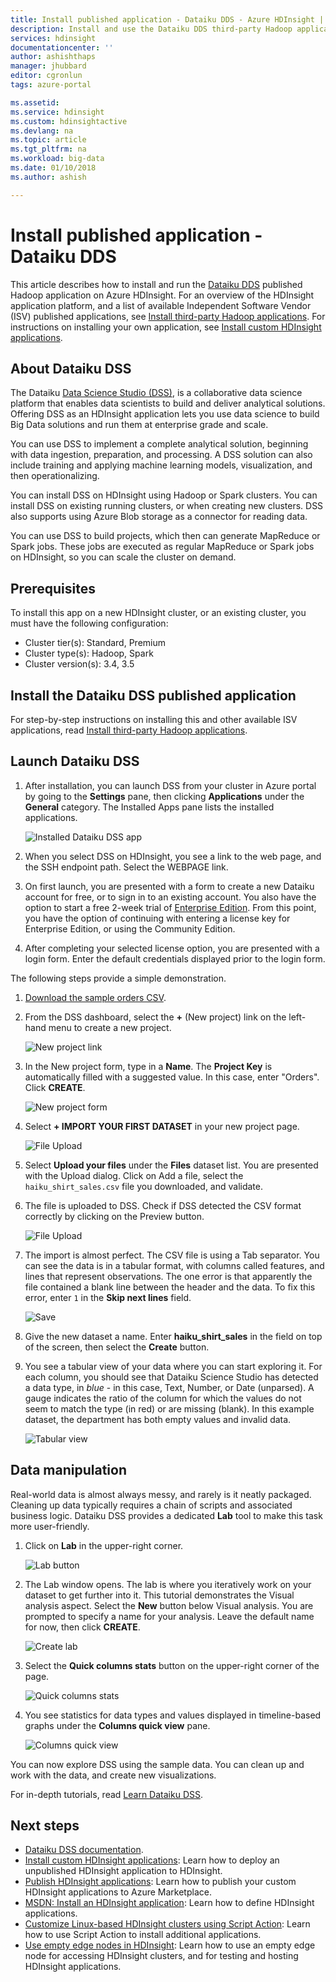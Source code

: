 ```yaml
---
title: Install published application - Dataiku DDS - Azure HDInsight | Microsoft Docs
description: Install and use the Dataiku DDS third-party Hadoop application.
services: hdinsight
documentationcenter: ''
author: ashishthaps
manager: jhubbard
editor: cgronlun
tags: azure-portal

ms.assetid: 
ms.service: hdinsight
ms.custom: hdinsightactive
ms.devlang: na
ms.topic: article
ms.tgt_pltfrm: na
ms.workload: big-data
ms.date: 01/10/2018
ms.author: ashish

---
```

# Install published application - Dataiku DDS

This article describes how to install and run the [Dataiku DDS](https://www.dataiku.com/) published Hadoop application on Azure HDInsight. For an overview of the HDInsight application platform, and a list of available Independent Software Vendor (ISV) published applications, see [Install third-party Hadoop applications](hdinsight-apps-install-applications.md). For instructions on installing your own application, see [Install custom HDInsight applications](hdinsight-apps-install-custom-applications.md).

## About Dataiku DSS

The Dataiku [Data Science Studio (DSS)](https://www.dataiku.com/dss/features/connectivity/), is a collaborative data science platform that enables data scientists to build and deliver analytical solutions. Offering DSS as an HDInsight application lets you use data science to build Big Data solutions and run them at enterprise grade and scale.

You can use DSS to implement a complete analytical solution, beginning with data ingestion, preparation, and processing. A DSS solution can also include training and applying machine learning models, visualization, and then operationalizing.

You can install DSS on HDInsight using Hadoop or Spark clusters. You can install DSS on existing running clusters, or when creating new clusters. DSS also supports using Azure Blob storage as a connector for reading data.

You can use DSS to build projects, which then can generate MapReduce or Spark jobs. These jobs are executed as regular MapReduce or Spark jobs on HDInsight, so you can scale the cluster on demand.

## Prerequisites

To install this app on a new HDInsight cluster, or an existing cluster, you must have the following configuration:

* Cluster tier(s): Standard, Premium
* Cluster type(s): Hadoop, Spark
* Cluster version(s): 3.4, 3.5

## Install the Dataiku DSS published application

For step-by-step instructions on installing this and other available ISV applications, read [Install third-party Hadoop applications](hdinsight-apps-install-applications.md).

## Launch Dataiku DSS

1. After installation, you can launch DSS from your cluster in Azure portal by going to the **Settings** pane, then clicking **Applications** under the **General** category. The Installed Apps pane lists the installed applications.

    ![Installed Dataiku DSS app](./media/hdinsight-apps-install-dataiku/app.png)

2. When you select DSS on HDInsight, you see a link to the web page, and the SSH endpoint path. Select the WEBPAGE link.

3. On first launch, you are presented with a form to create a new Dataiku account for free, or to sign in to an existing account. You also have the option to start a free 2-week trial of [Enterprise Edition](https://www.dataiku.com/dss/editions/). From this point, you have the option of continuing with entering a license key for Enterprise Edition, or using the Community Edition.

4. After completing your selected license option, you are presented with a login form. Enter the default credentials displayed prior to the login form.

The following steps provide a simple demonstration.

1. [Download the sample orders CSV](https://doc.dataiku.com/tutorials/data/101/haiku_shirt_sales.csv).

2. From the DSS dashboard, select the **+** (New project) link on the left-hand menu to create a new project.

    ![New project link](./media/hdinsight-apps-install-dataiku/new-project.png)

3. In the New project form, type in a **Name**. The **Project Key** is automatically filled with a suggested value. In this case, enter "Orders". Click **CREATE**.

    ![New project form](./media/hdinsight-apps-install-dataiku/new-project-form.png)

4. Select **+ IMPORT YOUR FIRST DATASET** in your new project page.

    ![File Upload](./media/hdinsight-apps-install-dataiku/import-dataset.png)

5. Select **Upload your files** under the **Files** dataset list. You are presented with the Upload dialog. Click on Add a file, select the `haiku_shirt_sales.csv` file you downloaded, and validate.

6. The file is uploaded to DSS. Check if DSS detected the CSV format correctly by clicking on the Preview button.

    ![File Upload](./media/hdinsight-apps-install-dataiku/preview.png)

7. The import is almost perfect. The CSV file is using a Tab separator. You can see the data is in a tabular format, with columns called features, and lines that represent observations. The one error is that apparently the file contained a blank line between the header and the data. To fix this error, enter `1` in the **Skip next lines** field.

    ![Save](./media/hdinsight-apps-install-dataiku/skip-lines.png)

8. Give the new dataset a name. Enter **haiku_shirt_sales** in the field on top of the screen, then select the **Create** button.

9. You see a tabular view of your data where you can start exploring it. For each column, you should see that Dataiku Science Studio has detected a data type, in _blue_ - in this case, Text, Number, or Date (unparsed). A gauge indicates the ratio of the column for which the values do not seem to match the type (in red) or are missing (blank). In this example dataset, the department has both empty values and invalid data.

    ![Tabular view](./media/hdinsight-apps-install-dataiku/viewing-dataset.png)

## Data manipulation

Real-world data is almost always messy, and rarely is it neatly packaged. Cleaning up data typically requires a chain of scripts and associated business logic. Dataiku DSS provides a dedicated **Lab** tool to make this task more user-friendly.

1. Click on **Lab** in the upper-right corner.

    ![Lab button](./media/hdinsight-apps-install-dataiku/lab-button.png)

2. The Lab window opens. The lab is where you iteratively work on your dataset to get further into it. This tutorial demonstrates the Visual analysis aspect. Select the **New** button below Visual analysis. You are prompted to specify a name for your analysis. Leave the default name for now, then click **CREATE**.

    ![Create lab](./media/hdinsight-apps-install-dataiku/create-lab.png)

3. Select the **Quick columns stats** button on the upper-right corner of the page.

    ![Quick columns stats](./media/hdinsight-apps-install-dataiku/quick-column-stats.png)

4. You see statistics for data types and values displayed in timeline-based graphs under the **Columns quick view** pane.

    ![Columns quick view](./media/hdinsight-apps-install-dataiku/columns-quick-view.png)

You can now explore DSS using the sample data. You can clean up and work with the data, and create new visualizations.

For in-depth tutorials, read [Learn Dataiku DSS](https://www.dataiku.com/learn/).

## Next steps

* [Dataiku DSS documentation](https://doc.dataiku.com/dss/latest/).
* [Install custom HDInsight applications](hdinsight-apps-install-custom-applications.md): Learn how to deploy an unpublished HDInsight application to HDInsight.
* [Publish HDInsight applications](hdinsight-apps-publish-applications.md): Learn how to publish your custom HDInsight applications to Azure Marketplace.
* [MSDN: Install an HDInsight application](https://msdn.microsoft.com/library/mt706515.aspx): Learn how to define HDInsight applications.
* [Customize Linux-based HDInsight clusters using Script Action](hdinsight-hadoop-customize-cluster-linux.md): Learn how to use Script Action to install additional applications.
* [Use empty edge nodes in HDInsight](hdinsight-apps-use-edge-node.md): Learn how to use an empty edge node for accessing HDInsight clusters, and for testing and hosting HDInsight applications.
